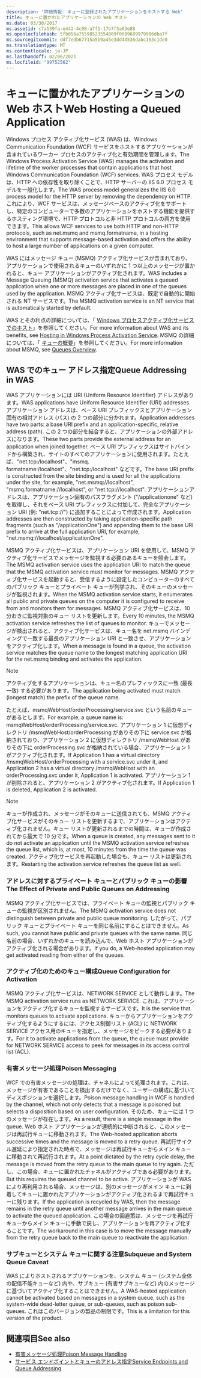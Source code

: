 ```yaml
---
description: '詳細情報: キューに登録されたアプリケーションをホストする Web'
title: キューに置かれたアプリケーションの Web ホスト
ms.date: 03/30/2017
ms.assetid: c7a539fa-e442-4c08-a7f1-17b7f5a03e88
ms.openlocfilehash: 5fb056a75598523554869f0089689979986dba7f
ms.sourcegitcommit: ddf7edb67715a5b9a45e3dd44536dabc153c1de0
ms.translationtype: MT
ms.contentlocale: ja-JP
ms.lasthandoff: 02/06/2021
ms.locfileid: "99752562"
---
```

# <a name="web-hosting-a-queued-application"></a><span data-ttu-id="401ea-103">キューに置かれたアプリケーションの Web ホスト</span><span class="sxs-lookup"><span data-stu-id="401ea-103">Web Hosting a Queued Application</span></span>

<span data-ttu-id="401ea-104">Windows プロセス アクティブ化サービス (WAS) は、Windows Communication Foundation (WCF) サービスをホストするアプリケーションが含まれているワーカー プロセスのアクティブ化と有効期間を管理します。</span><span class="sxs-lookup"><span data-stu-id="401ea-104">The Windows Process Activation Service (WAS) manages the activation and lifetime of the worker processes that contain applications that host Windows Communication Foundation (WCF) services.</span></span> <span data-ttu-id="401ea-105">WAS プロセス モデルは、HTTP への依存性を取り除くことで、HTTP サーバーの IIS 6.0 プロセス モデルを一般化します。</span><span class="sxs-lookup"><span data-stu-id="401ea-105">The WAS process model generalizes the IIS 6.0 process model for the HTTP server by removing the dependency on HTTP.</span></span> <span data-ttu-id="401ea-106">これにより、WCF サービスは、メッセージベースのアクティブ化をサポートし、特定のコンピューターで多数のアプリケーションをホストする機能を提供するホスティング環境で、HTTP プロトコルと非 HTTP プロトコルの両方を使用できます。</span><span class="sxs-lookup"><span data-stu-id="401ea-106">This allows WCF services to use both HTTP and non-HTTP protocols, such as net.msmq and msmq.formatname, in a hosting environment that supports message-based activation and offers the ability to host a large number of applications on a given computer.</span></span>  
  
 <span data-ttu-id="401ea-107">WAS にはメッセージ キュー (MSMQ) アクティブ化サービスが含まれており、アプリケーションで使用されるキューのいずれかに 1 つ以上のメッセージが置かれると、キュー アプリケーションがアクティブ化されます。</span><span class="sxs-lookup"><span data-stu-id="401ea-107">WAS includes a Message Queuing (MSMQ) activation service that activates a queued application when one or more messages are placed in one of the queues used by the application.</span></span> <span data-ttu-id="401ea-108">MSMQ アクティブ化サービスは、既定で自動的に開始される NT サービスです。</span><span class="sxs-lookup"><span data-stu-id="401ea-108">The MSMQ activation service is an NT service that is automatically started by default.</span></span>  
  
 <span data-ttu-id="401ea-109">WAS とその利点の詳細については、「 [Windows プロセスアクティブ化サービスでのホスト](hosting-in-windows-process-activation-service.md)」を参照してください。</span><span class="sxs-lookup"><span data-stu-id="401ea-109">For more information about WAS and its benefits, see [Hosting in Windows Process Activation Service](hosting-in-windows-process-activation-service.md).</span></span> <span data-ttu-id="401ea-110">MSMQ の詳細については、「 [キューの概要](queues-overview.md)」を参照してください。</span><span class="sxs-lookup"><span data-stu-id="401ea-110">For more information about MSMQ, see [Queues Overview](queues-overview.md).</span></span>
  
## <a name="queue-addressing-in-was"></a><span data-ttu-id="401ea-111">WAS でのキュー アドレス指定</span><span class="sxs-lookup"><span data-stu-id="401ea-111">Queue Addressing in WAS</span></span>  

 <span data-ttu-id="401ea-112">WAS アプリケーションには URI (Uniform Resource Identifier) アドレスがあります。</span><span class="sxs-lookup"><span data-stu-id="401ea-112">WAS applications have Uniform Resource Identifier (URI) addresses.</span></span> <span data-ttu-id="401ea-113">アプリケーション アドレスは、ベース URI プレフィックスとアプリケーション固有の相対アドレス (パス) の 2 つの部分に分かれます。</span><span class="sxs-lookup"><span data-stu-id="401ea-113">Application addresses have two parts: a base URI prefix and an application-specific, relative address (path).</span></span> <span data-ttu-id="401ea-114">この 2 つの部分を結合すると、アプリケーションの外部アドレスになります。</span><span class="sxs-lookup"><span data-stu-id="401ea-114">These two parts provide the external address for an application when joined together.</span></span> <span data-ttu-id="401ea-115">ベース URI プレフィックスはサイトバインドから構築され、サイトのすべてのアプリケーションに使用されます。たとえば、"net.tcp:/localhost"、"msmq. formatname:/localhost"、"net.tcp:/localhost" などです。</span><span class="sxs-lookup"><span data-stu-id="401ea-115">The base URI prefix is constructed from the site binding and is used for all the applications under the site, for example, "net.msmq://localhost", "msmq.formatname://localhost", or "net.tcp://localhost".</span></span> <span data-ttu-id="401ea-116">アプリケーションアドレスは、アプリケーション固有のパスフラグメント ("/applicationone" など) を取得し、それをベース URI プレフィックスに付加して、完全なアプリケーション URI (例: "net.tcp://") に追加することによって作成されます。</span><span class="sxs-lookup"><span data-stu-id="401ea-116">Application addresses are then constructed by taking application-specific path fragments (such as "/applicationOne") and appending them to the base URI prefix to arrive at the full application URI, for example, "net.msmq://localhost/applicationOne".</span></span>  
  
 <span data-ttu-id="401ea-117">MSMQ アクティブ化サービスは、アプリケーション URI を使用して、MSMQ アクティブ化サービスでメッセージを監視する必要のあるキューを照会します。</span><span class="sxs-lookup"><span data-stu-id="401ea-117">The MSMQ activation service uses the application URI to match the queue that the MSMQ activation service must monitor for messages.</span></span> <span data-ttu-id="401ea-118">MSMQ アクティブ化サービスを起動すると、受信するように設定したコンピューターのすべてのパブリック キューとプライベート キューが列挙され、そのキューのメッセージが監視されます。</span><span class="sxs-lookup"><span data-stu-id="401ea-118">When the MSMQ activation service starts, it enumerates all public and private queues on the computer it is configured to receive from and monitors them for messages.</span></span> <span data-ttu-id="401ea-119">MSMQ アクティブ化サービスは、10 分おきに監視対象のキュー リストを更新します。</span><span class="sxs-lookup"><span data-stu-id="401ea-119">Every 10 minutes, the MSMQ activation service refreshes the list of queues to monitor.</span></span> <span data-ttu-id="401ea-120">キューでメッセージが検出されると、アクティブ化サービスは、キュー名を net.msmq バインディングで一致する最長のアプリケーション URI と一致させ、アプリケーションをアクティブ化します。</span><span class="sxs-lookup"><span data-stu-id="401ea-120">When a message is found in a queue, the activation service matches the queue name to the longest matching application URI for the net.msmq binding and activates the application.</span></span>  
  
> [!NOTE]
> <span data-ttu-id="401ea-121">アクティブ化するアプリケーションは、キュー名のプレフィックスに一致 (最長一致) する必要があります。</span><span class="sxs-lookup"><span data-stu-id="401ea-121">The application being activated must match (longest match) the prefix of the queue name.</span></span>  
  
 <span data-ttu-id="401ea-122">たとえば、msmqWebHost/orderProcessing/service.svc という名前のキューがあるとします。</span><span class="sxs-lookup"><span data-stu-id="401ea-122">For example, a queue name is: msmqWebHost/orderProcessing/service.svc.</span></span> <span data-ttu-id="401ea-123">アプリケーション 1 に仮想ディレクトリ /msmqWebHost/orderProcessing がありその下に service.svc が格納されており、アプリケーション 2 に仮想ディレクトリ /msmqWebHost がありその下に orderProcessing.svc が格納されている場合、アプリケーション 1 がアクティブ化されます。</span><span class="sxs-lookup"><span data-stu-id="401ea-123">If Application 1 has a virtual directory /msmqWebHost/orderProcessing with a service.svc under it, and Application 2 has a virtual directory /msmqWebHost with an orderProcessing.svc under it, Application 1 is activated.</span></span> <span data-ttu-id="401ea-124">アプリケーション 1 が削除されると、アプリケーション 2 がアクティブ化されます。</span><span class="sxs-lookup"><span data-stu-id="401ea-124">If Application 1 is deleted, Application 2 is activated.</span></span>  
  
> [!NOTE]
> <span data-ttu-id="401ea-125">キューが作成され、メッセージがそのキューに送信されても、MSMQ アクティブ化サービスがそのキュー リストを更新するまで、アプリケーションはアクティブ化されません。キュー リストが更新されるまでの時間は、キューが作成されてから最大で 10 分です。</span><span class="sxs-lookup"><span data-stu-id="401ea-125">When a queue is created, any messages sent to it do not activate an application until the MSMQ activation service refreshes the queue list, which is, at most, 10 minutes from the time the queue was created.</span></span> <span data-ttu-id="401ea-126">アクティブ化サービスを再起動した場合も、キュー リストは更新されます。</span><span class="sxs-lookup"><span data-stu-id="401ea-126">Restarting the activation service refreshes the queue list as well.</span></span>  
  
### <a name="the-effect-of-private-and-public-queues-on-addressing"></a><span data-ttu-id="401ea-127">アドレスに対するプライベート キューとパブリック キューの影響</span><span class="sxs-lookup"><span data-stu-id="401ea-127">The Effect of Private and Public Queues on Addressing</span></span>  

 <span data-ttu-id="401ea-128">MSMQ アクティブ化サービスでは、プライベート キューの監視とパブリック キューの監視が区別されません。</span><span class="sxs-lookup"><span data-stu-id="401ea-128">The MSMQ activation service does not distinguish between private and public queue monitoring.</span></span> <span data-ttu-id="401ea-129">したがって、パブリック キューとプライベート キューを同じ名前にすることはできません。</span><span class="sxs-lookup"><span data-stu-id="401ea-129">As such, you cannot have public and private queues with the same name.</span></span> <span data-ttu-id="401ea-130">同じ名前の場合、いずれかのキューを読み込んで、Web ホスト アプリケーションがアクティブ化される場合があります。</span><span class="sxs-lookup"><span data-stu-id="401ea-130">If you do, a Web-hosted application may get activated reading from either of the queues.</span></span>  
  
### <a name="queue-configuration-for-activation"></a><span data-ttu-id="401ea-131">アクティブ化のためのキュー構成</span><span class="sxs-lookup"><span data-stu-id="401ea-131">Queue Configuration for Activation</span></span>  

 <span data-ttu-id="401ea-132">MSMQ アクティブ化サービスは、NETWORK SERVICE として動作します。</span><span class="sxs-lookup"><span data-stu-id="401ea-132">The MSMQ activation service runs as NETWORK SERVICE.</span></span> <span data-ttu-id="401ea-133">これは、アプリケーションをアクティブ化するキューを監視するサービスです。</span><span class="sxs-lookup"><span data-stu-id="401ea-133">It is the service that monitors queues to activate applications.</span></span> <span data-ttu-id="401ea-134">キューからアプリケーションをアクティブ化するようにするには、アクセス制御リスト (ACL) に NETWORK SERVICE アクセス用のキューを指定し、メッセージをピークする必要があります。</span><span class="sxs-lookup"><span data-stu-id="401ea-134">For it to activate applications from the queue, the queue must provide for NETWORK SERVICE access to peek for messages in its access control list (ACL).</span></span>  
  
### <a name="poison-messaging"></a><span data-ttu-id="401ea-135">有害メッセージ処理</span><span class="sxs-lookup"><span data-stu-id="401ea-135">Poison Messaging</span></span>  

 <span data-ttu-id="401ea-136">WCF での有害メッセージの処理は、チャネルによって処理されます。これは、メッセージが有害であることを検出するだけでなく、ユーザーの構成に基づいてディスポジションを選択します。</span><span class="sxs-lookup"><span data-stu-id="401ea-136">Poison message handling in WCF is handled by the channel, which not only detects that a message is poisoned but selects a disposition based on user configuration.</span></span> <span data-ttu-id="401ea-137">そのため、キューには 1 つのメッセージが存在します。</span><span class="sxs-lookup"><span data-stu-id="401ea-137">As a result, there is a single message in the queue.</span></span> <span data-ttu-id="401ea-138">Web ホスト アプリケーションが連続的に中断されると、このメッセージは再試行キューに移動されます。</span><span class="sxs-lookup"><span data-stu-id="401ea-138">The Web-hosted application aborts successive times and the message is moved to a retry queue.</span></span> <span data-ttu-id="401ea-139">再試行サイクル遅延により指定された時点で、メッセージは再試行キューからメイン キューに移動されて再試行されます。</span><span class="sxs-lookup"><span data-stu-id="401ea-139">At a point dictated by the retry cycle delay, the message is moved from the retry queue to the main queue to try again.</span></span> <span data-ttu-id="401ea-140">ただし、この場合、キューに置かれたチャネルがアクティブである必要があります。</span><span class="sxs-lookup"><span data-stu-id="401ea-140">But this requires the queued channel to be active.</span></span> <span data-ttu-id="401ea-141">アプリケーションが WAS により再利用される場合、メッセージは、別のメッセージがメイン キューに到着してキューに置かれたアプリケーションがアクティブ化されるまで再試行キューに残ります。</span><span class="sxs-lookup"><span data-stu-id="401ea-141">If the application is recycled by WAS, then the message remains in the retry queue until another message arrives in the main queue to activate the queued application.</span></span> <span data-ttu-id="401ea-142">この場合の回避策は、メッセージを再試行キューからメイン キューに手動で戻し、アプリケーションを再アクティブ化することです。</span><span class="sxs-lookup"><span data-stu-id="401ea-142">The workaround in this case is to move the message manually from the retry queue back to the main queue to reactivate the application.</span></span>  
  
### <a name="subqueue-and-system-queue-caveat"></a><span data-ttu-id="401ea-143">サブキューとシステム キューに関する注意</span><span class="sxs-lookup"><span data-stu-id="401ea-143">Subqueue and System Queue Caveat</span></span>  

 <span data-ttu-id="401ea-144">WAS によりホストされるアプリケーションを、システム キュー (システム全体の配信不能キューなど) 内や、サブキュー (有害サブキューなど) 内のメッセージに基づいてアクティブ化することはできません。</span><span class="sxs-lookup"><span data-stu-id="401ea-144">A WAS-hosted application cannot be activated based on messages in a system queue, such as the system-wide dead-letter queue, or sub-queues, such as poison sub-queues.</span></span> <span data-ttu-id="401ea-145">これはこのバージョンの製品の制限です。</span><span class="sxs-lookup"><span data-stu-id="401ea-145">This is a limitation for this version of the product.</span></span>  
  
## <a name="see-also"></a><span data-ttu-id="401ea-146">関連項目</span><span class="sxs-lookup"><span data-stu-id="401ea-146">See also</span></span>

- [<span data-ttu-id="401ea-147">有害メッセージ処理</span><span class="sxs-lookup"><span data-stu-id="401ea-147">Poison Message Handling</span></span>](poison-message-handling.md)
- [<span data-ttu-id="401ea-148">サービス エンドポイントとキューのアドレス指定</span><span class="sxs-lookup"><span data-stu-id="401ea-148">Service Endpoints and Queue Addressing</span></span>](service-endpoints-and-queue-addressing.md)
